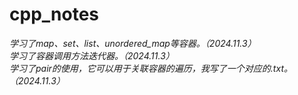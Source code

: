 # cpp_notes
*学习了map、set、list、unordered_map等容器。（2024.11.3）<br />*
*学习了容器调用方法迭代器。（2024.11.3）<br />*
*学习了pair的使用，它可以用于关联容器的遍历，我写了一个对应的.txt。（2024.11.3） <br />*
